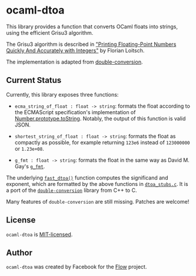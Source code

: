 # ocaml-dtoa

This library provides a function that converts OCaml floats into strings, using the efficient Grisu3 algorithm.

The Grisu3 algorithm is described in ["Printing Floating-Point Numbers Quickly And Accurately with Integers"](http://www.cs.tufts.edu/~nr/cs257/archive/florian-loitsch/printf.pdf) by Florian Loitsch.

The implementation is adapted from [double-conversion](https://github.com/google/double-conversion).

## Current Status

Currently, this library exposes three functions:

- `ecma_string_of_float : float -> string`: formats the float according to the ECMAScript specification's implementation of [Number.prototype.toString](https://tc39.github.io/ecma262/#sec-tostring-applied-to-the-number-type). Notably, the output of this function is valid JSON.

- `shortest_string_of_float : float -> string`: formats the float as compactly as possible, for example returning `123e6` instead of `123000000` or `1.23e+08`.

- `g_fmt : float -> string`: formats the float in the same way as David M. Gay's [`g_fmt`](http://www.netlib.org/fp/g_fmt.c).

The underlying [`fast_dtoa()`](src/fast_dtoa.h) function computes the significand and exponent, which are formatted by the above functions in [`dtoa_stubs.c`](src/dtoa_stubs.c). It is a port of the [`double-conversion`](https://github.com/google/double-conversion) library from C++ to C.

Many features of `double-conversion` are still missing. Patches are welcome!

## License

`ocaml-dtoa` is [MIT-licensed](LICENSE).

## Author

`ocaml-dtoa` was created by Facebook for the [Flow](https://flow.org) project.
